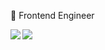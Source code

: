 :construction_worker:  Frontend Engineer

<img align="left" src="https://github-readme-stats.vercel.app/api/top-langs/?username=bittttter" />
<img align="left" src="https://github-readme-stats.vercel.app/api?username=bittttter&show_icons=true&line_height=40&v=5" />
